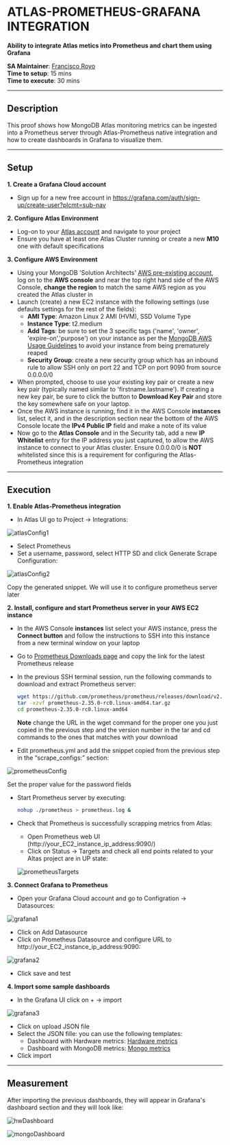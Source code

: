 # ATLAS-PROMETHEUS-GRAFANA INTEGRATION

__Ability to integrate Atlas metics into Prometheus and chart them using Grafana__

__SA Maintainer__: [Francisco Royo](mailto:francisco.royo@mongodb.com) <br/>
__Time to setup__: 15 mins <br/>
__Time to execute__: 30 mins <br/>

---
## Description

This proof shows how MongoDB Atlas monitoring metrics can be ingested into a Prometheus server through Atlas-Prometheus native integration and how to create dashboards in Grafana to visualize them.

---
## Setup
__1. Create a Grafana Cloud account__

* Sign up for a new free account in https://grafana.com/auth/sign-up/create-user?plcmt=sub-nav

__2. Configure Atlas Environment__

* Log-on to your [Atlas account](http://cloud.mongodb.com) and navigate to your project
* Ensure you have at least one Atlas Cluster running or create a new __M10__ one with default specifications 

__3. Configure AWS Environment__
* Using your MongoDB 'Solution Architects' [AWS pre-existing account](https://wiki.corp.mongodb.com/display/10GEN/SA+AWS+Access+-+Updated+Nov+2020), log on to the __AWS console__ and near the top right hand side of the AWS Console, __change the region__ to match the same AWS region as you created the Atlas cluster in
* Launch (create) a new EC2 instance with the following settings (use defaults settings for the rest of the fields):
  * __AMI Type__: Amazon Linux 2 AMI (HVM), SSD Volume Type
  * __Instance Type__: t2.medium
  * __Add Tags__: be sure to set the 3 specific tags ('name', 'owner', 'expire-on','purpose') on your instance as per the [MongoDB AWS Usage Guidelines](https://wiki.corp.mongodb.com/display/10GEN/SA+AWS+Access+-+Updated+Nov+2020) to avoid your instance from being prematurely reaped
  * __Security Group__: create a new security group which has an inbound rule to allow SSH only on port 22 and TCP on port 9090 from source 0.0.0.0/0
* When prompted, choose to use your existing key pair or create a new key pair (typically named similar to 'firstname.lastname'). If creating a new key pair, be sure to click the button to __Download Key Pair__ and store the key somewhere safe on your laptop.
*  Once the AWS instance is running, find it in the AWS Console __instances__ list, select it, and in the description section near the bottom of the AWS Console locate the __IPv4 Public IP__ field and make a note of its value
* Now go to the __Atlas Console__ and in the Security tab, add a new __IP Whitelist__ entry for the IP address you just captured, to allow the AWS instance to connect to your Atlas cluster. Ensure 0.0.0.0/0 is __NOT__ whitelisted since this is a requirement for configuring the Atlas-Prometheus integration

---
## Execution

__1. Enable Atlas-Prometheus integration__
* In Atlas UI go to Project -> Integrations:

![atlasConfig1](img/atlasConfig1.png "atlasConfig1")

* Select Prometheus
* Set a username, password, select HTTP SD and click Generate Scrape Configuration:

![atlasConfig2](img/atlasConfig2.png "atlasConfig2")

Copy the generated snippet. We will use it to configure prometheus server later

__2. Install, configure and start Prometheus server in your AWS EC2 instance__
* In the AWS Console __instances__ list select your AWS instance, press the __Connect button__ and follow the instructions to SSH into this instance from a new terminal window on your laptop
* Go to [Prometheus Downloads page](https://prometheus.io/download/) and copy the link for the latest Prometheus release
* In the previous SSH terminal session, run the following commands to download and extract Prometheus server:

  ```bash
  wget https://github.com/prometheus/prometheus/releases/download/v2.35.0-rc0/prometheus-2.35.0-rc0.linux-amd64.tar.gz
  tar -xzvf prometheus-2.35.0-rc0.linux-amd64.tar.gz
  cd prometheus-2.35.0-rc0.linux-amd64
  ```
  __Note__ change the URL in the wget command for the proper one you just copied in the previous step and the version number in the tar and cd commands to the ones that matches with your download
* Edit prometheus.yml and add the snippet copied from the previous step in the  “scrape_configs:” section:

![prometheusConfig](img/prometheusConfig.png "prometheusConfig")

Set the proper value for the password fields
* Start Prometheus server by executing:
  ```bash
  nohup ./prometheus > prometheus.log &
  ```
* Check that Prometheus is successfully scrapping metrics from Atlas:
  * Open Prometheus web UI (http://your_EC2_instance_ip_address:9090/) 
  * Click on Status -> Targets and check all end points related to your Altas project are in UP state:
  
  ![prometheusTargets](img/prometheusTargets.png "prometheusTargets")

__3. Connect Grafana to Prometheus__
* Open your Grafana Cloud account and go to Configration -> Datasources:

![grafana1](img/grafana1.png "grafana1")

* Click on Add Datasource
* Click on Prometheus Datasource and configure URL to http://your_EC2_instance_ip_address:9090:

![grafana2](img/grafana2.png "grafana2")

* Click save and test

__4. Import some sample dashboards__
* In the Grafana UI click on + -> import

![grafana3](img/grafana3.png "grafana3")

* Click on upload JSON file
* Select the JSON fille: you can use the following templates:
  * Dashboard with Hardware metrics: [Hardware metrics](dashboardTemplates/HardwareMetrics.json)
  * Dashboard with MongoDB metrics: [Mongo metrics](dashboardTemplates/MongoMetrics.json)
* Click import

---
## Measurement

After importing the previous dashboards, they will appear in Grafana's dashboard section and they will look like:

![hwDashboard](img/hwDashboard.png "hwDashboard")

![mongoDashboard](img/mongoDashboard.png "mongoDashboard")
